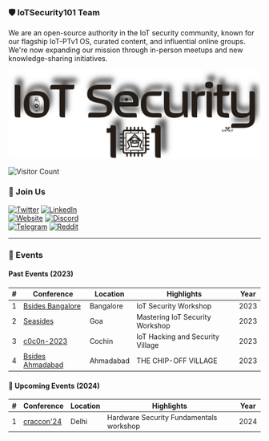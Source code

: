 
### 🛡️ IoTSecurity101 Team

We are an open-source authority in the IoT security community, known for our flagship IoT-PTv1 OS, curated content, and influential online groups. We're now expanding our mission through in-person meetups and new knowledge-sharing initiatives.

![IoTSecurity101 Logo](https://raw.githubusercontent.com/IoTSecurity101/.github/main/iot/Main-logo-101.png)

![Visitor Count](https://komarev.com/ghpvc/?username=iotsecurity1010&color=dc143c)

### 🤝 Join Us

[![Twitter](https://img.shields.io/badge/Twitter-1DA1F2?style=for-the-badge&logo=twitter&logoColor=white)](https://twitter.com/iotsecurity101) [![LinkedIn](https://img.shields.io/badge/LinkedIn-0077B5?style=for-the-badge&logo=linkedin&logoColor=white)](https://www.linkedin.com/groups/14064371/)  
[![Website](https://img.shields.io/badge/website-000000?style=for-the-badge&logo=About.me&logoColor=white)](https://iotsecurity101.org/)  [![Discord](https://img.shields.io/badge/Discord-5865F2?style=for-the-badge&logo=discord&logoColor=white)](https://discord.gg/WRPePTBS2Q)  
[![Telegram](https://img.shields.io/badge/Telegram-2CA5E0?style=for-the-badge&logo=telegram&logoColor=white)](https://t.co/PyzNrnQVSM)  [![Reddit](https://img.shields.io/badge/Reddit-FF4500?style=for-the-badge&logo=reddit&logoColor=white)](https://t.co/NPkAl8bPB3)  

---

### 📅 Events

#### Past Events (2023)

| # | Conference | Location | Highlights | Year |
|---|------------|----------|------------|------|
| 1 | [Bsides Bangalore](https://seasides.net/) | Bangalore | IoT Security Workshop | 2023 |
| 2 | [Seasides](https://seasides.net/) | Goa | Mastering IoT Security Workshop | 2023 |
| 3 | [c0c0n-2023](https://seasides.net/) | Cochin | IoT Hacking and Security Village | 2023 |
| 4 | [Bsides Ahmadabad](https://bsidesahmedabad.in/) | Ahmadabad | THE CHIP-OFF VILLAGE | 2023 |

#### 🌟 Upcoming Events (2024)

| # | Conference | Location | Highlights | Year |
|---|------------|----------|------------|------|
| 1 | [craccon'24](https://www.crac-learning.com/craccon-schedule) | Delhi | Hardware Security Fundamentals workshop | 2024 |

